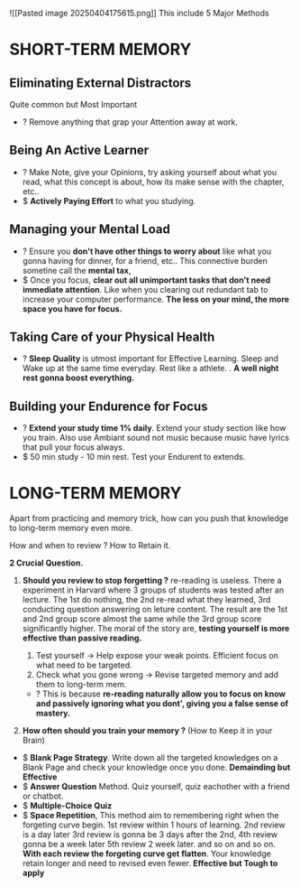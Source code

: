 ![[Pasted image 20250404175615.png]]
This include 5 Major Methods

# SHORT-TERM MEMORY
## Eliminating External Distractors
Quite common but Most Important
+ ? Remove anything that grap your Attention away at work.

## Being An Active Learner
+ ? Make Note, give your Opinions, try asking yourself about what you read, what this concept is about, how its make sense with the chapter, etc.. 
+ $ **Actively Paying Effort** to what you studying. 

## Managing your Mental Load 
+ ? Ensure you **don't have other things to worry about** like what you gonna having for dinner, for a friend, etc.. This connective burden sometine call the **mental tax**,   
+ $ Once you focus, **clear out all unimportant tasks that don't need immediate attention**. Like when you clearing out redundant tab to increase your computer performance.  **The less on your mind, the more space you have for focus.**

## Taking Care of your Physical Health
+ ? **Sleep Quality** is utmost important for Effective Learning. Sleep and Wake up at the same time everyday. Rest like a athlete. . **A well night rest gonna boost everything.**

## Building your Endurence for Focus
+ ? **Extend your study time 1% daily**. Extend your study section like how you train. Also use Ambiant sound not music because music have lyrics that pull your focus always.  
+ $ 50 min study - 10 min rest. Test your Endurent to extends.


# LONG-TERM MEMORY
Apart from practicing and memory trick, how can you push that knowledge to long-term memory even more. 

How and when to review ? How to Retain it.

**2 Crucial Question.**
1) **Should you review to stop forgetting ?**
	re-reading is useless. There a experiment in Harvard where 3 groups of students was tested after an lecture. The 1st do nothing, the 2nd re-read what they learned, 3rd conducting question answering on leture content. The result are the 1st and 2nd group score almost the same while the 3rd group score significantly higher. The moral of the story are, **testing yourself is more effective than passive reading.**  
	1) Test yourself -> Help expose your weak points. Efficient focus on what need to be targeted. 
	2) Check what you gone wrong -> Revise targeted memory and add them to long-term mem. 
	+ ? This is because **re-reading naturally allow you to focus on know and passively ignoring what you dont', giving you a false sense of mastery.**
	
2) **How often should you train your memory ?** (How to Keep it in your Brain)
+ $ **Blank Page Strategy**. Write down all the targeted knowledges on a Blank Page and check your knowledge once you done. **Demainding but Effective** 
+ $ **Answer Question** Method. Quiz yourself, quiz eachother with a friend or chatbot.
+ $ **Multiple-Choice Quiz**  
+ $ **Space Repetition**, This method aim to remembering right when the forgeting curve begin. 
	1st review within 1 hours of learning.
	2nd review is a day later
	3rd review is gonna be 3 days after the 2nd,
	4th review gonna be a week later
	5th review 2 week later. and so on and so on. 
	**With each review the forgeting curve get flatten**. Your knowledge retain longer and need to revised even fewer. **Effective but Tough to apply**

